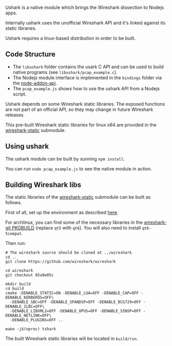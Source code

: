Ushark is a native module which brings the Wireshark dissection to Nodejs apps.

Internally ushark uses the unofficial Wireshark API and it's linked against its static libraries.

Ushark requires a linux-based distribution in order to be built.

## Code Structure

- The `libushark` folder contains the usark C API and can be used to build native programs (see `libushark/pcap_example.c`).
- The Nodejs module interface is implemented in the `bindings` folder via the [node-addon-api](https://github.com/nodejs/node-addon-api).
- The `pcap_example.js` shows how to use the ushark API from a Nodejs script.

Ushark depends on some Wireshark static libraries. The exposed functions are not part of an official API, so they may change in future Wireshark releases.

This pre-built Wireshark static libraries for linux x64 are provided in the [wireshark-static](https://github.com/altafinance/wireshark-static) submodule.

## Using ushark

The ushark module can be built by sunning `npm install`.

You can run `node pcap_example.js` to see the native module in action.

## Building Wireshark libs

The static libraries of the [wireshark-static](https://github.com/altafinance/wireshark-static) submodule can be built as follows.

First of all, set up the environment as described [here](https://www.wireshark.org/docs/wsdg_html_chunked/ChapterSetup#ChSetupUNIX).

For archlinux, you can find some of the necessary libraries in the [wireshark-git PKGBUILD](https://aur.archlinux.org/cgit/aur.git/tree/PKGBUILD?h=wireshark-git) (replace `qt5` with `qt6`).
You will also need to install `qt6-5compat`.

Then run:

```
# The wireshark source should be cloned at ../wireshark
cd ..
git clone https://github.com/wireshark/wireshark

cd wireshark
git checkout 85a9e05c

mkdir build
cd build
cmake -DENABLE_STATIC=ON -DENABLE_LUA=OFF -DENABLE_CAP=OFF -DENABLE_KERBEROS=OFF\
  -DENABLE_SBC=OFF -DENABLE_SPANDSP=OFF -DENABLE_BCG729=OFF -DENABLE_ILBC=OFF\
  -DENABLE_LIBXML2=OFF -DENABLE_OPUS=OFF -DENABLE_SINSP=OFF -DENABLE_NETLINK=OFF\
  -DENABLE_PLUGINS=OFF ..

make -j$(nproc) tshark
```

The built Wireshark static libraries will be located in `build/run`.
